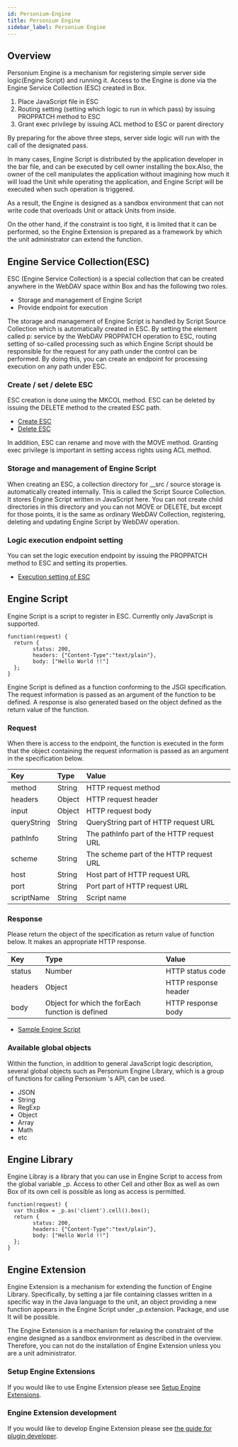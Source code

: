 ```yaml
---
id: Personium-Engine
title: Personium Engine
sidebar_label: Personium Engine
---
```

## Overview

Personium Engine is a mechanism for registering simple server side logic(Engine Script) and running it. Access to the Engine is done via the Engine Service Collection (ESC) created in Box.  

1. Place JavaScript file in ESC
1. Routing setting (setting which logic to run in which pass) by issuing PROPPATCH method to ESC
1. Grant exec privilege by issuing ACL method to ESC or parent directory

By preparing for the above three steps, server side logic will run with the call of the designated pass.  

In many cases, Engine Script is distributed by the application developer in the bar file, and can be executed by cell owner installing the box.Also, the owner of the cell manipulates the application without imagining how much it will load the Unit while operating the application, and Engine Script will be executed when such operation is triggered.  

As a result, the Engine is designed as a sandbox environment that can not write code that overloads Unit or attack Units from inside.  

On the other hand, if the constraint is too tight, it is limited that it can be performed, so the Engine Extension is prepared as a framework by which the unit administrator can extend the function.  

## Engine Service Collection(ESC)
ESC (Engine Service Collection) is a special collection that can be created anywhere in the WebDAV space within Box and has the following two roles.  

* Storage and management of Engine Script
* Provide endpoint for execution

The storage and management of Engine Script is handled by Script Source Collection which is automatically created in ESC. By setting the element called p: service by the WebDAV PROPPATCH operation to ESC, routing setting of so-called processing such as which Engine Script should be responsible for the request for any path under the control can be performed. By doing this, you can create an endpoint for processing execution on any path under ESC.

### Create / set / delete ESC
ESC creation is done using the MKCOL method. ESC can be deleted by issuing the DELETE method to the created ESC path.

* [Create ESC](../apiref/current/381_Create_Service_Collection_Source.html)
* [Delete ESC](../apiref/current/383_Delete_Service_Collection_Source.html)

In addition, ESC can rename and move with the MOVE method. Granting exec privilege is important in setting access rights using ACL method.

### Storage and management of Engine Script
When creating an ESC, a collection directory for __src / source storage is automatically created internally. This is called the Script Source Collection. It stores Engine Script written in JavaScript here. You can not create child directories in this directory and you can not MOVE or DELETE, but except for those points, it is the same as ordinary WebDAV Collection, registering, deleting and updating Engine Script by WebDAV operation.

### Logic execution endpoint setting
You can set the logic execution endpoint by issuing the PROPPATCH method to ESC and setting its properties.

* [Execution setting of ESC](../apiref/current/380_Configure_Service_Collection.html)

## Engine Script
Engine Script is a script to register in ESC. Currently only JavaScript is supported.

```
function(request) {
  return {
        status: 200,
        headers: {"Content-Type":"text/plain"},
        body: ["Hello World !!"]
  };
}
```

Engine Script is defined as a function conforming to the JSGI specification. The request information is passed as an argument of the function to be defined. A response is also generated based on the object defined as the return value of the function.

### Request

When there is access to the endpoint, the function is executed in the form that the object containing the request information is passed as an argument in the specification below.


|Key |Type|Value|
|:--|:--|:--|
|method|String|HTTP request method|
|headers|Object|HTTP request header|
|input|Object|HTTP request body|
|queryString|String|QueryString part of HTTP request URL|
|pathInfo|String|The pathInfo part of the HTTP request URL|
|scheme|String|The scheme part of the HTTP request URL|
|host|String|Host part of HTTP request URL|
|port|String|Port part of HTTP request URL|
|scriptName|String|Script name|


### Response

Please return the object of the specification as return value of function below. It makes an appropriate HTTP response.

|Key|Type|Value|
|:--|:--|:--|
|status|Number|HTTP status code|
|headers|Object|HTTP response header|
|body|Object for which the forEach function is defined|HTTP response body|


* [Sample Engine Script](./671_Engine_Script_Samples.md)


### Available global objects


Within the function, in addition to general JavaScript logic description, several global objects such as Personium Engine Library, which is a group of functions for calling Personium 's API, can be used.  

* JSON
* String
* RegExp
* Object
* Array
* Math
* etc


## Engine Library
Engine Libray is a library that you can use in Engine Script to access from the global variable _p. Access to other Cell and other Box as well as own Box of its own cell is possible as long as access is permitted.


```
function(request) {
  var thisBox = _p.as('client').cell().box();
  return {
        status: 200,
        headers: {"Content-Type":"text/plain"},
        body: ["Hello World !!"]
  };
}
```


## Engine Extension
Engine Extension is a mechanism for extending the function of Engine Library. Specifically, by setting a jar file containing classes written in a specific way in the Java language to the unit, an object providing a new function appears in the Engine Script under _p.extension. Package, and use It will be possible.  

The Engine Extension is a mechanism for relaxing the constraint of the engine designed as a sandbox environment as described in the overview. Therefore, you can not do the installation of Engine Extension unless you are a unit administrator.  


### Setup Engine Extensions

If you would like to use Engine Extension please see [Setup Engine Extensions](../server-operator/setup_engine_extensions.md).

### Engine Extension development

If you would like to develop Engine Extension please see [the guide for plugin developer](../plugin-developer/).
